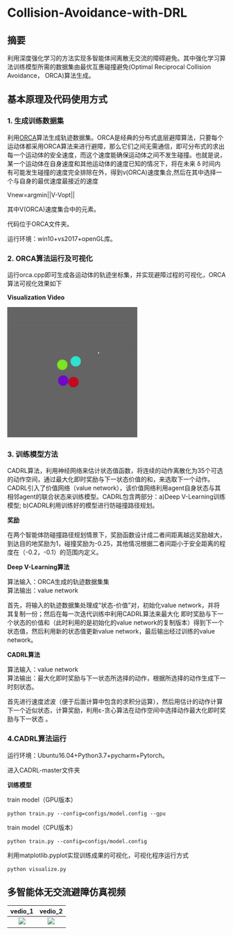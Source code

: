 # Collision-Avoidance-with-DRL

## 摘要
利用深度强化学习的方法实现多智能体间离散无交流的障碍避免。其中强化学习算法训练模型所需的数据集由最优互惠碰撞避免(Optimal Reciprocal Collision Avoidance， ORCA)算法生成。

## 基本原理及代码使用方式
### 1. 生成训练数据集
利用[ORCA](http://www.meltycriss.com/2017/01/14/paper-orca/)算法生成轨迹数据集。ORCA是经典的分布式底层避障算法，只要每个运动体都采用ORCA算法来进行避障，那么它们之间无需通信，即可分布式的求出每一个运动体的安全速度，而这个速度能确保运动体之间不发生碰撞。也就是说，某一个运动体在自身速度和其他运动体的速度已知的情况下，将在未来 δ 时间内有可能发生碰撞的速度完全排除在外，得到v(ORCA)速度集合,然后在其中选择一个与自身的最优速度最接近的速度

 Vnew=argmin||V-Vopt||

其中V(ORCA)速度集合中的元素。

代码位于ORCA文件夹。

运行环境：win10+vs2017+openGL库。

### 2. ORCA算法运行及可视化
运行orca.cpp即可生成各运动体的轨迹坐标集，并实现避障过程的可视化，ORCA算法可视化效果如下

**Visualization Video**

<img src="./ORCA/ORCA_demo.gif" width="300"> 


### 3. 训练模型方法
CADRL算法，利用神经网络来估计状态值函数，将连续的动作离散化为35个可选的动作空间，通过最大化即时奖励与下一状态价值的和，来选取下一个动作。CADRL引入了价值网络（value network），该价值网络利用agent自身状态与其相邻agent的联合状态来训练模型。CADRL包含两部分：a)Deep V-Learning训练模型; b)CADRL利用训练好的模型进行防碰撞路径规划。

**奖励**
        
在两个智能体防碰撞路径规划情景下，奖励函数设计成二者间距离越远奖励越大，到达目的地奖励为1，碰撞奖励为-0.25，其他情况根据二者间距小于安全距离的程度在（-0.2，-0.1）的范围内定义。

**Deep V-Learning算法**
    
算法输入：ORCA生成的轨迹数据集集  
算法输出：value network

首先，将输入的轨迹数据集处理成“状态-价值”对，初始化value network，并将其复制一份；然后在每一次迭代训练中利用CADRL算法来最大化 即时奖励与下一个状态的价值和（此时利用的是初始化的value network的复制版本）得到下一个状态值，然后利用新的状态值更新value network，最后输出经过训练的value network。
  
**CADRL算法**

算法输入：value network  
算法输出：最大化即时奖励与下一状态所选择的动作，根据所选择的动作生成下一时刻状态。

首先进行速度滤波（便于后面计算中包含的求积分运算），然后用估计的动作计算下一个近似状态，计算奖励，利用ε-贪心算法在动作空间中选择动作最大化即时奖励与下一状态 。
  
### 4.CADRL算法运行
运行环境：Ubuntu16.04+Python3.7+pycharm+Pytorch。

进入CADRL-master文件夹      

**训练模型**

train model（GPU版本）

```
python train.py --config=configs/model.config --gpu
```

train model（CPU版本）

```
python train.py --config=configs/model.config
```
                   
利用matplotlib.pyplot实现训练成果的可视化，可视化程序运行方式

```
python visualize.py
```

## 多智能体无交流避障仿真视频
vedio_1             | vedio_2
:-------------------------:|:-------------------------:
<img src="https://i.imgur.com/vrWsxPM.gif" width="400" />|<img src="https://i.imgur.com/6gjT0nG.gif" width="400" />
